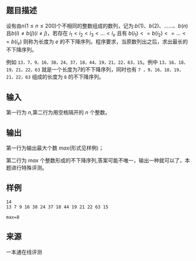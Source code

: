 ## 题目描述

设有由$n(1\leq n\leq 200)$个不相同的整数组成的数列，记为:$b(1)、b(2)、……、b(n)$且$b(i) \neq b(j)(i \neq j)$，若存在 $i_1<i_2<i_3<…<i_e$ 且有 $b(i_1)<=b(i_2)<=…<=b(i_e)$ 则称为长度为 $e$ 的不下降序列。程序要求，当原数列出之后，求出最长的不下降序列。

例如 `13，7，9，16，38，24，37，18，44，19，21，22，63，15`。例中 `13，16，18，19，21，22，63` 就是一个长度为7的不下降序列，同时也有 `7 ，9，16，18，19，21，22，63` 组成的长度为 `8` 的不下降序列。

## 输入

第一行为 $n$,第二行为用空格隔开的 $n$ 个整数。

## 输出

第一行为输出最大个数 $max$(形式见样例)；

第二行为 $max$ 个整数形成的不下降序列,答案可能不唯一，输出一种就可以了，本题进行特殊评测。

## 样例

```input1
14
13 7 9 16 38 24 37 18 44 19 21 22 63 15
```

```output1
max=8
```


 ## 来源

 一本通在线评测 
